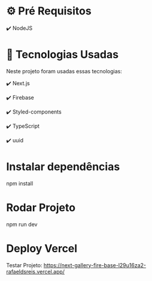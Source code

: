# ⚙ Pré Requisitos
✔️ NodeJS

# 🚀 Tecnologias Usadas
Neste projeto foram usadas essas tecnologias:

✔️ Next.js

✔️ Firebase

✔️ Styled-components

✔️ TypeScript

✔️ uuid

# Instalar dependências
npm install
# Rodar Projeto
npm run dev

# Deploy Vercel
Testar Projeto: https://next-gallery-fire-base-l29u16za2-rafaeldsreis.vercel.app/
